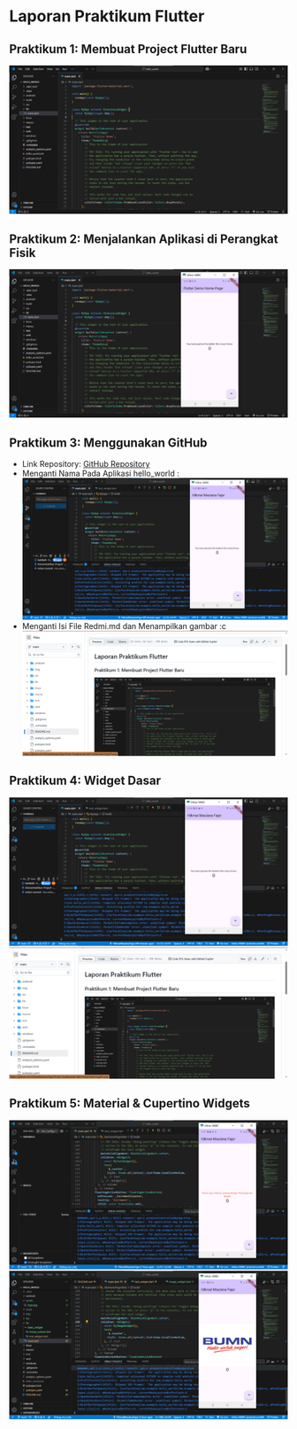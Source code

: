 # Laporan Praktikum Flutter

## Praktikum 1: Membuat Project Flutter Baru
![Tampilan Hello World](img/01.png)

## Praktikum 2: Menjalankan Aplikasi di Perangkat Fisik
![Hasil Running di HP](img/02.png)

## Praktikum 3: Menggunakan GitHub
- Link Repository: [GitHub Repository](https://github.com/HikmalMaulanaFajar/flutter-fundamental-latih1)
- Menganti Nama Pada Aplikasi hello_world : ![Menganti Nama Pada Aplikasi hello_world](img/03.png)
- Menganti Isi File Redmi.md dan Menampilkan gambar :c![Menganti Isi File Redmi.md dan Menampilkan gambar](img/04.png)

## Praktikum 4: Widget Dasar
![Text Widget](img/03.png)
![Image Widget](img/04.png)

## Praktikum 5: Material & Cupertino Widgets
![Floating Action Button](img/05.png)
![Scaffold Widget](img/06.png)
